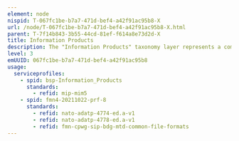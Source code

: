 ```yaml
---
element: node
nispid: T-067fc1be-b7a7-471d-bef4-a42f91ac95b8-X
url: /node/T-067fc1be-b7a7-471d-bef4-a42f91ac95b8-X.html
parent: T-7f14b843-3b55-44cd-81ef-f614a8e73d2d-X
title: Information Products
description: The "Information Products" taxonomy layer represents a compilation of related, structured information collections that can be regarded as the formal output of a business process and/or can be used as an input to other business processes. These information products can be seen as any communication or representation of knowledge such as facts, data, or opinions in any medium or form. Their definition is linked with activities in related business processes and with automation needs (applications and their respective functions). Information Products have the capacity to be delivered in any medium or form, including textual, numerical, graphic, cartographic, narrative, or audiovisual forms. They may be uniformly consumed by more than one person in more than one business process.
level: 3
emUUID: 067fc1be-b7a7-471d-bef4-a42f91ac95b8
usage:
  serviceprofiles:
    - spid: bsp-Information_Products
      standards:
        - refid: mip-mim5
    - spid: fmn4-20211022-prf-8
      standards:
        - refid: nato-adatp-4774-ed.a-v1
        - refid: nato-adatp-4778-ed.a-v1
        - refid: fmn-cpwg-sip-bdg-mtd-common-file-formats
---
```

